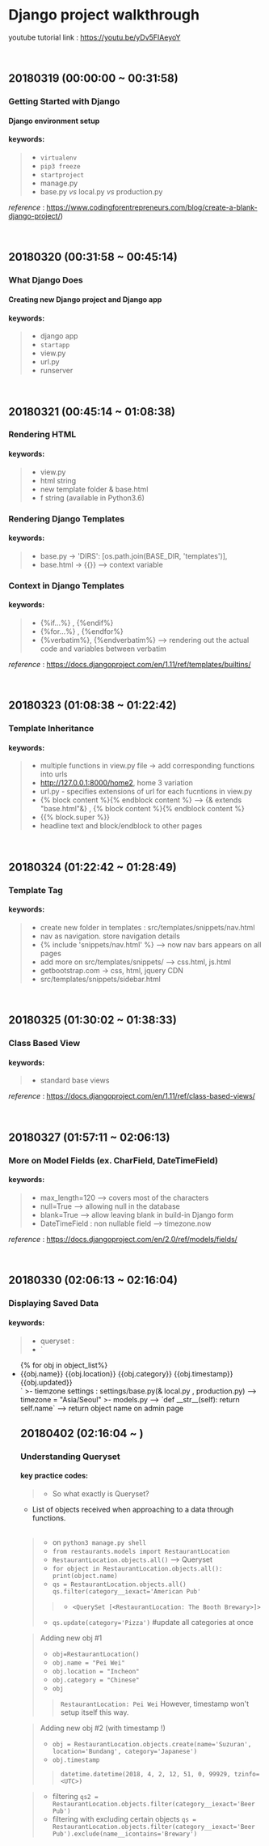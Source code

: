 
# **Django project walkthrough**

youtube tutorial link : <https://youtu.be/yDv5FIAeyoY>

<br>

## 20180319 (00:00:00 ~ 00:31:58)

### Getting Started with Django
#### Django environment setup

#### keywords:
>- `virtualenv`
>- `pip3 freeze`
>- `startproject`
>- manage.py
>- base.py _vs_ local.py _vs_ production.py

_reference_ : <https://www.codingforentrepreneurs.com/blog/create-a-blank-django-project/>)

<br>

## 20180320 (00:31:58 ~ 00:45:14)

### What Django Does
#### Creating new Django project and Django app

#### keywords:
>- django app
>- `startapp`
>- view.py
>- url.py
>- runserver

<br>

## 20180321 (00:45:14 ~ 01:08:38)

### Rendering HTML

#### keywords:
>- view.py
>- html string
>- new template folder & base.html
>- f string (available in Python3.6)

### Rendering Django Templates

#### keywords:

>- base.py -> 'DIRS': [os.path.join(BASE_DIR, 'templates')],
>- base.html -> {{}} --> context variable

### Context in Django Templates

#### keywords:

>- {%if...%} , {%endif%}
>- {%for...%} , {%endfor%}
>- {%verbatim%}, {%endverbatim%}  --> rendering out the actual code and variables between verbatim

_reference_ :  <https://docs.djangoproject.com/en/1.11/ref/templates/builtins/>

<br>

## 20180323 (01:08:38 ~ 01:22:42)

### Template Inheritance

#### keywords:
>- multiple functions in view.py file -> add corresponding functions into urls
>- http://127.0.0.1:8000/home2, home 3 variation
>- url.py - specifies extensions of url for each fucntions in view.py
>- {% block content %}{% endblock content %} --> {& extends "base.html"&} , {% block content %}{% endblock content %}
>- {{% block.super %}}
>- <title>{% block head_title %}django1.11 tutorial{% endblock head_title %}</title> headline text and block/endblock to other pages

<br>

## 20180324 (01:22:42 ~ 01:28:49)

### Template Tag

#### keywords:
>- create new folder in templates : src/templates/snippets/nav.html
>- nav as navigation. store navigation details
>- {% include 'snippets/nav.html' %} --> now nav bars appears on all pages
>- add more on src/templates/snippets/ --> css.html, js.html
>- getbootstrap.com -> css, html, jquery CDN
>- src/templates/snippets/sidebar.html

<br>

## 20180325 (01:30:02 ~ 01:38:33)

### Class Based View

#### keywords:
>- standard base views

_reference_ : <https://docs.djangoproject.com/en/1.11/ref/class-based-views/>

<br>

## 20180327 (01:57:11 ~ 02:06:13)

### More on Model Fields (ex. CharField, DateTimeField)

#### keywords:
>- max_length=120 --> covers most of the characters
>- null=True --> allowing null in the database
>- blank=True --> allow leaving blank in build-in Django form
>- DateTimeField : non nullable field --> timezone.now

_reference_ : https://docs.djangoproject.com/en/2.0/ref/models/fields/

<br>

## 20180330 (02:06:13 ~ 02:16:04)

### Displaying Saved Data

#### keywords:
>- queryset :
>- `
<ul>
  {% for obj in object_list%}
    <li> {{obj.name}} {{obj.location}} {{obj.category}} {{obj.timestamp}} {{obj.updated}} </li>`
>- tiemzone settings : settings/base.py(& local.py , production.py) --> timezone = "Asia/Seoul"
>- models.py -->
`def __str__(self):  
return self.name`
--> return object name on admin page

<br>

## 20180402 (02:16:04 ~ )

### Understanding Queryset

#### key practice codes:
>- So what exactly is Queryset?  
  - List of objects received when approaching to a data through functions.

<br>

>- on `python3 manage.py shell`
>- `from restaurants.models import RestaurantLocation`
>- `RestaurantLocation.objects.all()` --> Queryset
>- `for object in RestaurantLocation.objects.all():
print(object.name)`
>- `qs = RestaurantLocation.objects.all()
qs.filter(category__iexact='American Pub'`
>>- `<QuerySet [<RestaurantLocation: The Booth Brewary>]>`
>- `qs.update(category='Pizza')` #update all categories at once

>Adding new obj #1
>- `obj=RestaurantLocation()`
>- `obj.name = "Pei Wei"`
>- `obj.location = "Incheon"`
>- `obj.category = "Chinese"`  
>- `obj`
>> `RestaurantLocation: Pei Wei`
>> However, timestamp won't setup itself this way.

>Adding new obj #2 (with timestamp !)
>- `obj = RestaurantLocation.objects.create(name='Suzuran', location='Bundang', category='Japanese')
`
>- `obj.timestamp`
>> `datetime.datetime(2018, 4, 2, 12, 51, 0, 99929, tzinfo=<UTC>)`

>- filtering `qs2 = RestaurantLocation.objects.filter(category__iexact='Beer Pub')`
>- filtering with excluding certain objects `qs = RestaurantLocation.objects.filter(category__iexact='Beer Pub').exclude(name__icontains='Brewary')`
